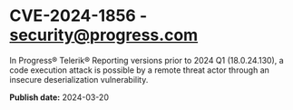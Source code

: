 # CVE-2024-1856 - security@progress.com


In Progress® Telerik® Reporting versions prior to 2024 Q1 (18.0.24.130), a code execution attack is possible by a remote threat actor through an insecure deserialization vulnerability.

**Publish date:** 2024-03-20
